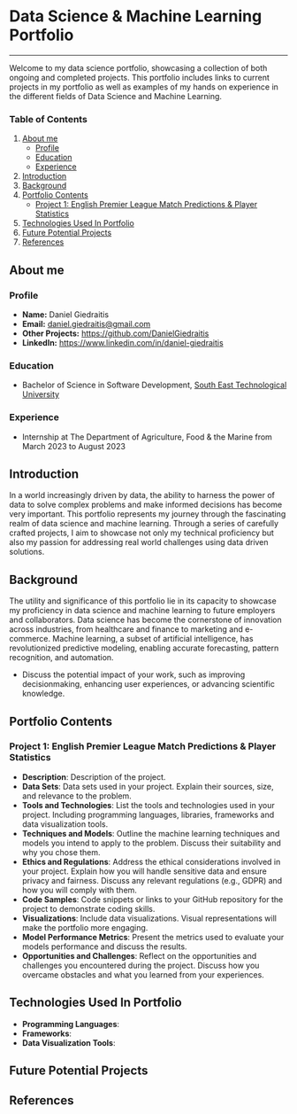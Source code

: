 # Data Science & Machine Learning Portfolio

---

Welcome to my data science portfolio, showcasing a collection of both ongoing and completed projects. This portfolio includes links to current projects in my portfolio as well as examples of my hands on experience in the different fields of Data Science and Machine Learning.

### Table of Contents

1. [About me](#About-Me)
   - [Profile](#Profile)
   - [Education](#Education)
   - [Experience](#Experience)
2. [Introduction](#Introduction)
3. [Background](#Background)
4. [Portfolio Contents](#Portfolio-Contents)
   - [Project 1: English Premier League Match Predictions & Player Statistics ](#Project-1-English-Premier-League-Match-Predictions-&-Player-Statistics)
5. [Technologies Used In Portfolio](#Technologies-Used-In-Portfolio)
6. [Future Potential Projects](#Future-Potential-Projects)
7. [References](#References)


## About me
   ### Profile
   - **Name:** Daniel Giedraitis
   - **Email:** daniel.giedraitis@gmail.com
   - **Other Projects:** https://github.com/DanielGiedraitis
   - **LinkedIn:** https://www.linkedin.com/in/daniel-giedraitis

   ### Education 
   - Bachelor of Science in Software Development, [South East Technological University](https://www.setu.ie/)
      
   ### Experience
   - Internship at The Department of Agriculture, Food & the Marine from March 2023 to August 2023

     
## Introduction
In a world increasingly driven by data, the ability to harness the power of data to solve complex problems and make informed decisions has become very important. This portfolio represents my journey through the fascinating realm of data science and machine learning. Through a series of carefully crafted projects, I aim to showcase not only my technical proficiency but also my passion for addressing real world challenges using data driven solutions.


## Background
The utility and significance of this portfolio lie in its capacity to showcase my proficiency in data science and machine learning to future employers and collaborators. Data science has become the cornerstone of innovation across industries, from healthcare and finance to marketing and e-commerce. Machine learning, a subset of artificial intelligence, has revolutionized predictive modeling, enabling accurate forecasting, pattern recognition, and automation.
- Discuss the potential impact of your work, such as improving decisionmaking, enhancing user experiences, or advancing scientific knowledge.


## Portfolio Contents

### Project 1: English Premier League Match Predictions & Player Statistics 

- **Description**: Description of the project.
- **Data Sets**: Data sets used in your project. Explain their sources, size, and relevance to the problem.
- **Tools and Technologies**: List the tools and technologies used in your project. Including programming languages, libraries, frameworks and data visualization tools.
- **Techniques and Models**: Outline the machine learning techniques and models you intend to apply to the problem. Discuss their suitability and why you chose them.
- **Ethics and Regulations**: Address the ethical considerations involved in your project. Explain how you will handle sensitive data and ensure privacy and fairness. Discuss any relevant regulations (e.g., GDPR) and how you will comply with them.
- **Code Samples**: Code snippets or links to your GitHub repository for the project to demonstrate coding skills.
- **Visualizations**: Include data visualizations. Visual representations will make the portfolio more engaging.
- **Model Performance Metrics**: Present the metrics used to evaluate your models performance and discuss the results.
- **Opportunities and Challenges**: Reflect on the opportunities and challenges you encountered during the project. Discuss how you overcame obstacles and what you learned from your experiences.


## Technologies Used In Portfolio
- **Programming Languages**:
- **Frameworks**:
- **Data Visualization Tools**:


## Future Potential Projects


## References



 

